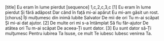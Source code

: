 [title] Eu eram în lume pierdut
[sequence] 1,c,2,c,3,c
[1]
Eu eram în lume pierdut
Și fără adăpost
Dar când în față mi-ai apărut
Eu mi-am găsit un rost.
[chorus]
Îți mulțumesc din inimă
Iubite Salvator
De mii de ori Tu m-ai scăpat
Și mi-ai dat ajutor.
[2]
De multe ori mi s-a întâmplat
Să fiu făr-ajutor
De atâtea ori Tu m-ai scăpat
De aceea-Ți sunt dator.
[3]
Eu sunt dator să-Ți mulţumesc
Pentru iubirea Ta
Isuse, ce mult Te iubesc
Iubesc venirea Ta.

